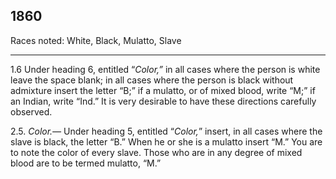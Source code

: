 
1860
------

Races noted: White, Black, Mulatto, Slave

------

1.6 Under heading 6, entitled “_Color,”_ in all cases where the person is white leave the space blank; in all cases where the person is black without admixture insert the letter “B;” if a mulatto, or of mixed blood, write “M;” if an Indian, write “Ind.” It is very desirable to have these directions carefully observed.

2.5. _Color.—_ Under heading 5, entitled “_Color,_” insert, in all cases where the slave is black, the letter “B.” When he or she is a mulatto insert “M.” You are to note the color of every slave. Those who are in any degree of mixed blood are to be termed mulatto, “M.”